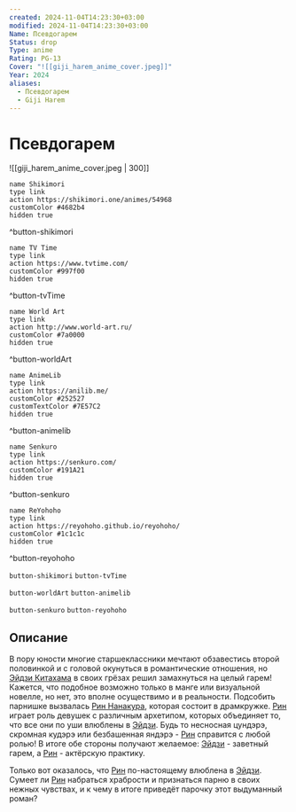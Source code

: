 ```yaml
---
created: 2024-11-04T14:23:30+03:00
modified: 2024-11-04T14:23:30+03:00
Name: Псевдогарем
Status: drop
Type: anime
Rating: PG-13
Cover: "![[giji_harem_anime_cover.jpeg]]"
Year: 2024
aliases:
  - Псевдогарем
  - Giji Harem
---
```


# Псевдогарем

![[giji_harem_anime_cover.jpeg | 300]]

```button
name Shikimori
type link
action https://shikimori.one/animes/54968
customColor #4682b4
hidden true
```
^button-shikimori

```button
name TV Time
type link
action https://www.tvtime.com/
customColor #997f00
hidden true
```
^button-tvTime

```button
name World Art
type link
action http://www.world-art.ru/
customColor #7a0000
hidden true
```
^button-worldArt

```button
name AnimeLib
type link
action https://anilib.me/
customColor #252527
customTextColor #7E57C2
hidden true
```
^button-animelib

```button
name Senkuro
type link
action https://senkuro.com/
customColor #191A21
hidden true
```
^button-senkuro

```button
name ReYohoho
type link
action https://reyohoho.github.io/reyohoho/
customColor #1c1c1c
hidden true
```
^button-reyohoho

`button-shikimori` `button-tvTime`

`button-worldArt` `button-animelib`

`button-senkuro` `button-reyohoho`

## Описание

В пору юности многие старшеклассники мечтают обзавестись второй половинкой и с головой окунуться в романтические отношения, но [Эйдзи Китахама](https://shikimori.one/characters/169654-eiji-kitahama) в своих грёзах решил замахнуться на целый гарем! Кажется, что подобное возможно только в манге или визуальной новелле, но нет, это вполне осуществимо и в реальности. Подсобить парнишке вызвалась [Рин Нанакура](https://shikimori.one/characters/171556-rin-nanakura), которая состоит в драмкружке. [Рин](https://shikimori.one/characters/171556-rin-nanakura) играет роль девушек с различным архетипом, которых объединяет то, что все они по уши влюблены в [Эйдзи](https://shikimori.one/characters/169654-eiji-kitahama). Будь то несносная цундэрэ, скромная кудэрэ или безбашенная яндэрэ - [Рин](https://shikimori.one/characters/171556-rin-nanakura) справится с любой ролью! В итоге обе стороны получают желаемое: [Эйдзи](https://shikimori.one/characters/169654-eiji-kitahama) - заветный гарем, а [Рин](https://shikimori.one/characters/171556-rin-nanakura) - актёрскую практику.

Только вот оказалось, что [Рин](https://shikimori.one/characters/171556-rin-nanakura) по-настоящему влюблена в [Эйдзи](https://shikimori.one/characters/169654-eiji-kitahama). Сумеет ли [Рин](https://shikimori.one/characters/171556-rin-nanakura) набраться храбрости и признаться парню в своих нежных чувствах, и к чему в итоге приведёт парочку этот выдуманный роман?
